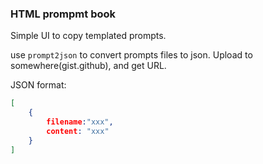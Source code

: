 ### HTML prompmt book

Simple UI to copy templated prompts. 

use `prompt2json` to convert prompts files to json. Upload to somewhere(gist.github), and get URL. 

JSON format:

```JSON
[
    {
        filename:"xxx",
        content: "xxx"
    }
]
```
